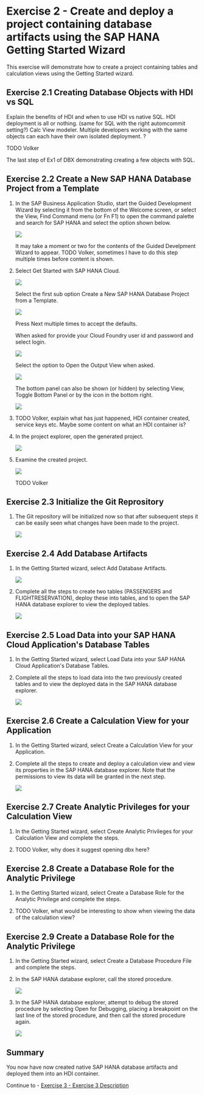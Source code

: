 # Exercise 2 - Create and deploy a project containing database artifacts using the SAP HANA Getting Started Wizard

This exercise will demonstrate how to create a project containing tables and calculation views using the Getting Started wizard.  

## Exercise 2.1 Creating Database Objects with HDI vs SQL

Explain the benefits of HDI and when to use HDI vs native SQL.
HDI deployment is all or nothing.  (same for SQL with the right automcommit setting?)
Calc View modeler.
Multiple developers working with the same objects can each have their own isolated deployment.
?

TODO Volker

The last step of Ex1 of DBX demonstrating creating a few objects with SQL.


## Exercise 2.2 Create a New SAP HANA Database Project from a Template

1. In the SAP Business Application Studio, start the Guided Development Wizard by selecting it from the bottom of the Welcome screen, or select the View, Find Command menu (or Fn F1) to open the command palette and search for SAP HANA and select the option shown below.

    ![](images/getting-started.png)

    It may take a moment or two for the contents of the Guided Develpment Wizard to appear.
    TODO Volker, sometimes I have to do this step multiple times before content is shown.

2. Select Get Started with SAP HANA Cloud.

    ![](images/guided-development.png)

    Select the first sub option Create a New SAP HANA Database Project from a Template.

    ![](images/create-project.png)

    Press Next multiple times to accept the defaults.

    When asked for provide your Cloud Foundry user id and password and select login.

    ![](images/log-in.png)

    Select the option to Open the Output View when asked.

    ![](images/open-output.png)

    The bottom panel can also be shown (or hidden) by selecting View, Toggle Bottom Panel or by the icon in the bottom right.

    ![](images/output.png)

3. TODO Volker, explain what has just happened, HDI container created, service keys etc.  Maybe some content on what an HDI container is?

4. In the project explorer, open the generated project.

    ![](images/open-project.png)

5. Examine the created project.

    ![](images/project.png)

    TODO Volker 

## Exercise 2.3 Initialize the Git Reprository

1. The Git repository will be initialized now so that after subsequent steps it can be easily seen what changes have been made to the project.

    ![](images/git-init.png)

## Exercise 2.4 Add Database Artifacts

1.  In the Getting Started wizard, select Add Database Artifacts.

    ![](images/add-tables.png)

2. Complete all the steps to create two tables (PASSENGERS and FLIGHTRESERVATION), deploy these into tables, and to open the SAP HANA database explorer to view the deployed tables.

    ![](images/tables-in-dbx.png)

## Exercise 2.5 Load Data into your SAP HANA Cloud Application's Database Tables

1.  In the Getting Started wizard, select Load Data into your SAP HANA Cloud Application's Database Tables.

2. Complete all the steps to load data into the two previously created tables and to view the deployed data in the SAP HANA database explorer.

    ![](images/data-in-tables.png)

## Exercise 2.6 Create a Calculation View for your Application

1.  In the Getting Started wizard, select Create a Calculation View for your Application.

2. Complete all the steps to create and deploy a calculation view and view its properties in the SAP HANA database explorer.  Note that the permissions to view its data will be granted in the next step. 

    ![](images/calc-view.png)

## Exercise 2.7 Create Analytic Privileges for your Calculation View

1.  In the Getting Started wizard, select Create Analytic Privileges for your Calculation View and complete the steps.

2. TODO Volker, why does it suggest opening dbx here?  

## Exercise 2.8 Create a Database Role for the Analytic Privilege

1.  In the Getting Started wizard, select Create a Database Role for the Analytic Privilege and complete the steps.

2. TODO Volker, what would be interesting to show when viewing the data of the calculation view?

## Exercise 2.9 Create a Database Role for the Analytic Privilege

1.  In the Getting Started wizard, select Create a Database Procedure File and complete the steps.

2.  In the SAP HANA database explorer, call the stored procedure.

    ![](images/call-stored-procedure.png)

3.  In the SAP HANA database explorer, attempt to debug the stored procedure by selecting Open for Debugging, placing a breakpoint on the last line of the stored procedure, and then call the stored procedure again.

    ![](images/debug-stored-procedure.png)

## Summary

You now have now created native SAP HANA database artifacts and deployed them into an HDI container.

Continue to - [Exercise 3 - Exercise 3 Description](../ex3/README.md)

